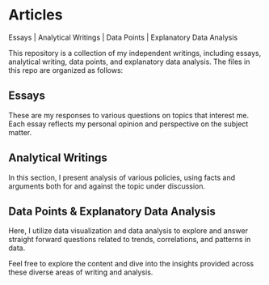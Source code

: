 # Articles
Essays | Analytical Writings | Data Points | Explanatory Data Analysis

This repository is a collection of my independent writings, including essays, analytical writing, data points, and explanatory data analysis. The files in this repo are organized as follows:

## Essays
These are my responses to various questions on topics that interest me. Each essay reflects my personal opinion and perspective on the subject matter.

## Analytical Writings
In this section, I present  analysis of various policies, using facts and arguments both for and against the topic under discussion.

## Data Points & Explanatory Data Analysis
Here, I utilize data visualization and data analysis to explore and answer straight forward questions related to trends, correlations, and patterns in data.

Feel free to explore the content and dive into the insights provided across these diverse areas of writing and analysis.
